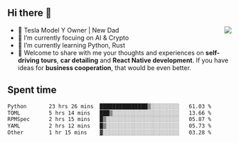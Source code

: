 ## Hi there 👋
<img align="right" src="https://github-readme-stats.vercel.app/api?username=ljunb&show_icons=true&icon_color=CE1D2D&text_color=718096&bg_color=00000000&hide_title=true&hide_border=true" />

- 🚗 Tesla Model Y Owner | New Dad
- 🔭 I’m currently focuing on AI & Crypto
- 🌱 I’m currently learning Python, Rust
- 💬 Welcome to share with me your thoughts and experiences on **self-driving tours**, **car detailing** and **React Native development**. If you have ideas for **business cooperation**, that would be even better.




## Spent time
<!--START_SECTION:waka-->

```txt
Python       23 hrs 26 mins  ███████████████▒░░░░░░░░░   61.03 %
TOML         5 hrs 14 mins   ███▒░░░░░░░░░░░░░░░░░░░░░   13.66 %
RPMSpec      2 hrs 15 mins   █▒░░░░░░░░░░░░░░░░░░░░░░░   05.87 %
YAML         2 hrs 12 mins   █▒░░░░░░░░░░░░░░░░░░░░░░░   05.73 %
Other        1 hr 15 mins    ▓░░░░░░░░░░░░░░░░░░░░░░░░   03.28 %
```

<!--END_SECTION:waka-->
